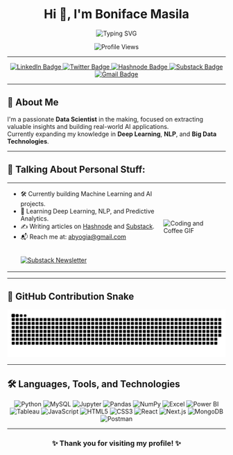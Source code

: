 <h1 align="center">Hi 👋, 
  I'm Boniface Masila</h1>

<p align="center">
  <img src="https://readme-typing-svg.demolab.com?font=JetBrains+Mono&size=24&pause=1000&color=00C2CB&vCenter=true&width=600&lines=Software+Engineer+and+Website+Developer...;Turning+Data+Into+Decisions.;Building+AI+Solutions+One+Model+at+a+Time.;Chasing+Insights%2C+Not+Just+Numbers.;Learning%2C+Improving%2C+Creating+%F0%9F%9A%80" alt="Typing SVG" />
</p>

<p align="center">
  <img src="https://komarev.com/ghpvc/?username=yourgithubusername&label=Profile%20Views&color=0e75b6&style=flat" alt="Profile Views" />
</p>

---

<p align="center">
  <a href="https://linkedin.com/in/abdullahi-bashir-74256b2b5" target="_blank">
    <img src="https://img.shields.io/badge/LinkedIn-0A66C2?style=for-the-badge&logo=linkedin&logoColor=white" alt="LinkedIn Badge" />
  </a>
  <a href="https://twitter.com/yourusername" target="_blank">
    <img src="https://img.shields.io/badge/Twitter-1DA1F2?style=for-the-badge&logo=twitter&logoColor=white" alt="Twitter Badge" />
  </a>
  <a href="https://hashnode.com/@yourhashnode" target="_blank">
    <img src="https://img.shields.io/badge/Hashnode-2962FF?style=for-the-badge&logo=hashnode&logoColor=white" alt="Hashnode Badge" />
  </a>
  <a href="https://yournewsletter.substack.com" target="_blank">
    <img src="https://img.shields.io/badge/Substack-FF6719?style=for-the-badge&logo=substack&logoColor=white" alt="Substack Badge" />
  </a>
  <a href="mailto:your.email@example.com" target="_blank">
    <img src="https://img.shields.io/badge/Gmail-D14836?style=for-the-badge&logo=gmail&logoColor=white" alt="Gmail Badge" />
  </a>
</p>

---

## 🙌 About Me

I'm a passionate **Data Scientist** in the making, focused on extracting valuable insights and building real-world AI applications.  
Currently expanding my knowledge in **Deep Learning**, **NLP**, and **Big Data Technologies**.

---

## 🧠 Talking About Personal Stuff:

<table>
<tr>
<td>

<ul>
  <li>🛠️ Currently building Machine Learning and AI projects.</li>
  <li>🚀 Learning Deep Learning, NLP, and Predictive Analytics.</li>
  <li>✍️ Writing articles on <a href="https://hashnode.com/@yourhashnode" target="_blank">Hashnode</a> and <a href="https://yournewsletter.substack.com" target="_blank">Substack</a>.</li>
  <li>📬 Reach me at: <a href="mailto:abyogia@gmail.com">abyogia@gmail.com</a></li>
  <br>
  <p align="left">
  <a href="https://yournewsletter.substack.com" target="_blank">
    <img src="https://img.shields.io/badge/Checkout%20My%20Weekly%20Newsletter-FF6719?style=for-the-badge&logo=substack&logoColor=white" alt="Substack Newsletter" />
  </a>
  </p>
</ul>

</td>
<td>

<img src="https://media.giphy.com/media/qgQUggAC3Pfv687qPC/giphy.gif" width="250" alt="Coding and Coffee GIF" />

</td>
</tr>
</table>

---



## 🐍 GitHub Contribution Snake

<p align="center">
  <img src="https://raw.githubusercontent.com/Platane/Platane/output/github-contribution-grid-snake.svg" alt="GitHub Contribution Snake" />
</p>

---

## 🛠️ Languages, Tools, and Technologies

<p align="center">
  <img src="https://cdn.jsdelivr.net/gh/devicons/devicon/icons/python/python-original.svg" width="50" alt="Python" />
  <img src="https://cdn.jsdelivr.net/gh/devicons/devicon/icons/mysql/mysql-original.svg" width="50" alt="MySQL" />
  <img src="https://cdn.jsdelivr.net/gh/devicons/devicon/icons/jupyter/jupyter-original.svg" width="50" alt="Jupyter" />
  <img src="https://cdn.jsdelivr.net/gh/devicons/devicon/icons/pandas/pandas-original.svg" width="50" alt="Pandas" />
  <img src="https://cdn.jsdelivr.net/gh/devicons/devicon/icons/numpy/numpy-original.svg" width="50" alt="NumPy" />
  <img src="https://img.icons8.com/color/48/microsoft-excel-2019--v1.png" width="50" alt="Excel" />
  <img src="https://img.icons8.com/color/48/power-bi.png" width="50" alt="Power BI" />
  <img src="https://img.icons8.com/ios/50/4a90e2/tableau-software.png" width="50" alt="Tableau" />
  <img src="https://cdn.jsdelivr.net/gh/devicons/devicon/icons/javascript/javascript-original.svg" width="50" alt="JavaScript" />
  <img src="https://cdn.jsdelivr.net/gh/devicons/devicon/icons/html5/html5-original.svg" width="50" alt="HTML5" />
  <img src="https://cdn.jsdelivr.net/gh/devicons/devicon/icons/css3/css3-original.svg" width="50" alt="CSS3" />
  <img src="https://cdn.jsdelivr.net/gh/devicons/devicon/icons/react/react-original.svg" width="50" alt="React" />
  <img src="https://cdn.jsdelivr.net/gh/devicons/devicon/icons/nextjs/nextjs-original.svg" width="50" alt="Next.js" />
  <img src="https://cdn.jsdelivr.net/gh/devicons/devicon/icons/mongodb/mongodb-original.svg" width="50" alt="MongoDB" />
  <img src="https://cdn.jsdelivr.net/gh/devicons/devicon/icons/postman/postman-original.svg" width="50" alt="Postman" />
</p>

---

<div align="center">
  <h3>✨ Thank you for visiting my profile! ✨</h3>
</div>
